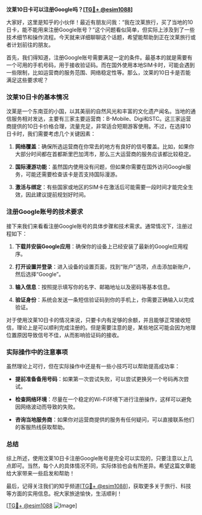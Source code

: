 **汶莱10日卡可以注册Google吗？[[TG💪+ @esim1088](https://t.me/s/esim1088)]**

大家好，这里是知乎的小伙伴！最近有朋友问我：“我在汶莱旅行，买了当地的10日卡，能不能用来注册Google账号？”这个问题看似简单，但实际上涉及到了一些技术细节和操作流程。今天就来详细聊聊这个话题，希望能帮助到正在汶莱旅行或者计划前往的朋友。

首先，我们得知道，注册Google账号需要满足一定的条件。最基本的就是需要有一个可用的手机号码，用于接收验证码。而在国外使用本地SIM卡时，可能会遇到一些限制，比如运营商的服务范围、网络稳定性等。那么，汶莱的10日卡是否能满足这些要求呢？

### 汶莱10日卡的基本情况

汶莱是一个东南亚的小国，以其美丽的自然风光和丰富的文化遗产闻名。当地的通信服务相对发达，主要有三家主要运营商：B-Mobile、Digi和STC。这三家运营商提供的10日卡价格合理，流量充足，非常适合短期游客使用。不过，在选择10日卡时，我们需要考虑几个关键因素：

1. **网络覆盖**：确保所选运营商在你常去的地方有良好的信号覆盖。比如，如果你大部分时间都在首都斯里巴加湾市，那么三大运营商的服务应该都比较稳定。
   
2. **国际漫游功能**：虽然国内使用没有问题，但如果你需要在国外访问Google服务，可能还需要检查该卡是否支持国际漫游。

3. **激活与绑定**：有些国家或地区的SIM卡在激活后可能需要一段时间才能完全生效，因此建议提前规划好时间。

### 注册Google账号的技术要求

接下来我们来看看注册Google账号的具体步骤和技术需求。通常情况下，注册过程如下：

1. **下载并安装Google应用**：确保你的设备上已经安装了最新的Google应用程序。
   
2. **打开设置并登录**：进入设备的设置页面，找到“账户”选项，点击添加新账户，然后选择“Google”。

3. **输入信息**：按照提示填写你的名字、邮箱地址以及密码等基本信息。

4. **验证身份**：系统会发送一条短信验证码到你的手机上，你需要正确输入以完成验证。

对于使用汶莱10日卡的情况来说，只要卡内有足够的余额，并且能够正常接收短信，理论上是可以顺利完成注册的。但是需要注意的是，某些地区可能会因为地理位置原因导致信号不佳，从而影响验证码的接收。

### 实际操作中的注意事项

虽然理论上可行，但在实际操作中还是有一些小技巧可以帮助提高成功率：

- **提前准备备用号码**：如果第一次尝试失败，可以尝试更换另一个号码再次尝试。
  
- **检查网络环境**：尽量在一个稳定的Wi-Fi环境下进行注册操作，这样可以避免因网络波动而导致的失败。

- **咨询当地服务商**：如果你对运营商提供的服务有任何疑问，可以直接联系他们的客服热线获取帮助。

### 总结

综上所述，使用汶莱10日卡注册Google账号是完全可以实现的，只要注意以上几点即可。当然，每个人的具体情况不同，实际体验也会有所差异。希望这篇文章能给大家带来一些启发和帮助！

最后，记得关注我们的知乎频道[[TG💪+ @esim1088](https://t.me/s/esim1088)]，获取更多关于旅行、科技等方面的实用信息。祝大家旅途愉快，生活顺利！

[[TG💪+ @esim1088](https://t.me/s/esim1088) ![Image](https://i.postimg.cc/4NQfJmqS/Snipaste-2025-05-13-00-14-12.png)]